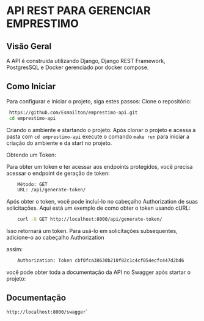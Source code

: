 # API REST PARA GERENCIAR EMPRESTIMO

## Visão Geral
A API é construída utilizando Django, Django REST Framework, PostgresSQL e Docker gerenciado por docker compose.

## Como Iniciar
Para configurar e iniciar o projeto, siga estes passos:
Clone o repositório:
   ```bash
    https://github.com/Esmailton/emprestimo-api.git
    cd emprestimo-api
```
Criando o ambiente e startando o projeto:
Após clonar o projeto e acessa a pasta com `cd emprestimo-api`
execute o comando `make run`  para iniciar a criação do ambiente e da start no projeto.

Obtendo um Token:

Para obter um token e ter acessar aos endpoints protegidos, você precisa acessar o endpoint de geração de token:

```bash
    Método: GET
    URL: /api/generate-token/
```
Após obter o token, você pode incluí-lo no cabeçalho Authorization de suas solicitações. Aqui está um exemplo de como obter o token usando cURL:

```bash
    curl -X GET http://localhost:8000/api/generate-token/
```
Isso retornará um token. Para usá-lo em solicitações subsequentes, adicione-o ao cabeçalho Authorization 

assim:
```bash
    Authorization: Token cbf0fca38630b210f82c1c4cf054ecfc447d2bd6
```

você pode obter toda a documentação da API no Swagger após startar o projeto:

## Documentação
```bash
http://localhost:8000/swagger`

```